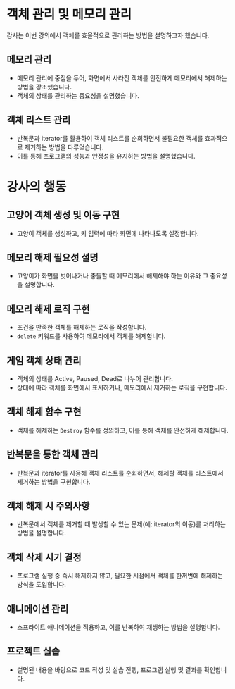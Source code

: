# 객체 관리 및 메모리 관리
강사는 이번 강의에서 객체를 효율적으로 관리하는 방법을 설명하고자 했습니다. 

## 메모리 관리
- 메모리 관리에 중점을 두어, 화면에서 사라진 객체를 안전하게 메모리에서 해제하는 방법을 강조했습니다.
- 객체의 상태를 관리하는 중요성을 설명했습니다.

## 객체 리스트 관리
- 반복문과 iterator를 활용하여 객체 리스트를 순회하면서 불필요한 객체를 효과적으로 제거하는 방법을 다루었습니다.
- 이를 통해 프로그램의 성능과 안정성을 유지하는 방법을 설명했습니다.

# 강사의 행동

## 고양이 객체 생성 및 이동 구현
- 고양이 객체를 생성하고, 키 입력에 따라 화면에 나타나도록 설정합니다.

## 메모리 해제 필요성 설명
- 고양이가 화면을 벗어나거나 충돌할 때 메모리에서 해제해야 하는 이유와 그 중요성을 설명합니다.

## 메모리 해제 로직 구현
- 조건을 만족한 객체를 해제하는 로직을 작성합니다.
- `delete` 키워드를 사용하여 메모리에서 객체를 해제합니다.

## 게임 객체 상태 관리
- 객체의 상태를 Active, Paused, Dead로 나누어 관리합니다.
- 상태에 따라 객체를 화면에서 표시하거나, 메모리에서 제거하는 로직을 구현합니다.

## 객체 해제 함수 구현
- 객체를 해제하는 `Destroy` 함수를 정의하고, 이를 통해 객체를 안전하게 해제합니다.

## 반복문을 통한 객체 관리
- 반복문과 iterator를 사용해 객체 리스트를 순회하면서, 해제할 객체를 리스트에서 제거하는 방법을 구현합니다.

## 객체 해제 시 주의사항
- 반복문에서 객체를 제거할 때 발생할 수 있는 문제(예: iterator의 이동)를 처리하는 방법을 설명합니다.

## 객체 삭제 시기 결정
- 프로그램 실행 중 즉시 해제하지 않고, 필요한 시점에서 객체를 한꺼번에 해제하는 방식을 도입합니다.

## 애니메이션 관리
- 스프라이트 애니메이션을 적용하고, 이를 반복하여 재생하는 방법을 설명합니다.

## 프로젝트 실습
- 설명된 내용을 바탕으로 코드 작성 및 실습 진행, 프로그램 실행 및 결과를 확인합니다.